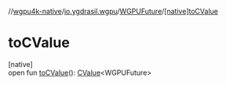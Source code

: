 //[wgpu4k-native](../../../index.md)/[io.ygdrasil.wgpu](../index.md)/[WGPUFuture](index.md)/[[native]toCValue]([native]to-c-value.md)

# toCValue

[native]\
open fun [toCValue]([native]to-c-value.md)(): [CValue](https://kotlinlang.org/api/core/kotlin-stdlib/kotlinx.cinterop/-c-value/index.html)&lt;WGPUFuture&gt;
